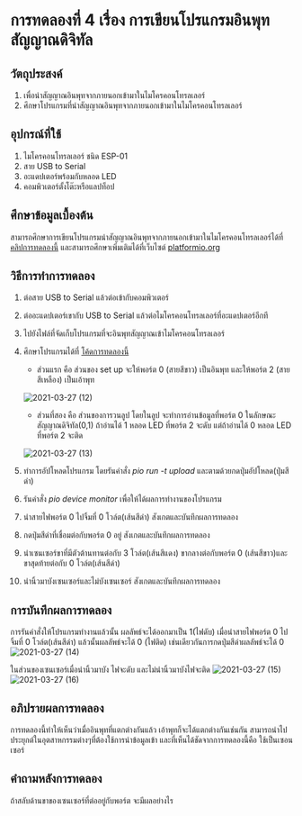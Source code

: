 # การทดลองที่ 4 เรื่อง การเขียนโปรแกรมอินพุทสัญญาณดิจิทัล

## วัตถุประสงค์
1. เพื่อนำสัญญาณอินพุทจากภายนอกเข้ามาในไมโครคอนโทรลเลอร์
2. ศึกษาโปรแกรมที่นำสัญญาณอินพุทจากภายนอกเข้ามาในไมโครคอนโทรลเลอร์

## อุปกรณ์ที่ใช้
1. ไมโครคอนโทรลเลอร์ ชนิด ESP-01
2. สาย USB to Serial
3. อะแดปเตอร์พร้อมกับหลอด LED
4. คอมพิวเตอร์ตั้งโต๊ะหรือแลปท็อป

## ศึกษาข้อมูลเบื้องต้น
สามารถศึกษาการเขียนโปรแกรมนำสัญญาณอินพุทจากภายนอกเข้ามาในไมโครคอนโทรลเลอร์ได้ที่ [คลิปการทดลองนี้](https://www.youtube.com/watch?v=nFqoZT26U5k) และสามารถศึกษาเพิ่มเติมได้ที่เว็บไซต์ [platformio.org](http://platformio.org/)

## วิธีการทำการทดลอง
1. ต่อสาย USB to Serial แล้วต่อเข้ากับคอมพิวเตอร์
2. ต่ออะแดปเตอร์เขากับ USB to Serial แล้วต่อไมโครคอนโทรลเลอร์ที่อะแดปเตอร์อีกที
3. ไปยังไฟล์ที่จัดเก็บโปรแกรมที่จะอินพุทสัญญาณเข้าไมโครคอนโทรลเลอร์
4. ศึกษาโปรแกรมได้ที่ [โค้ดการทดลองนี้](https://github.com/choompol-boonmee/lab63b/blob/master/examples/04_Input-Port/src/main.cpp)
     * ส่วนแรก คือ ส่วนของ set up จะให้พอร์ต 0 (สายสีขาว) เป็นอินพุท และให้พอร์ต 2 (สายสีเหลือง) เป็นเอ้าพุท
     
     ![2021-03-27 (12)](https://user-images.githubusercontent.com/80879891/112714526-3dda5e00-8f0d-11eb-9855-af90f4e2eb3e.png)

     * ส่วนที่สอง คือ ส่วนของการวนลูป โดยในลูป จะทำการอ่านข้อมูลที่พอร์ต 0 ในลักษณะสัญญาณดิจิทัล(0,1) ถ้าอ่านได้ 1 หลอด LED ที่พอร์ต 2 จะดับ แต่ถ้าอ่านได้ 0 หลอด LED ที่พอร์ต 2 จะติด
     
     ![2021-03-27 (13)](https://user-images.githubusercontent.com/80879891/112714733-5303bc80-8f0e-11eb-95db-290ad0079b93.png)
5. ทำการอัปโหลดโปรแกรม โดยรันคำสั่ง *pio run -t upload* และตามด้วยกดปุ่มอัปโหลด(ปุ่มสีดำ)
6. รันคำสั่ง *pio device monitor* เพื่อให้ได้ผลการทำงานของโปรแกรม
7. นำสายไฟพอร์ต 0 ไปจิ้มที่ 0 โวล์ต(เส้นสีดำ) สังเกตและบันทึกผลการทดลอง
8. กดปุ่มสีดำที่เชื่อมต่อกับพอร์ต 0 อยู่ สังเกตและบันทึกผลการทดลอง
9. นำเซนเซอร์ขาที่มีตัวต้านทานต่อกับ 3 โวล์ต(เส้นสีแดง) ขากลางต่อกับพอร์ต 0 (เส้นสีขาว)และขาสุดท้ายต่อกับ 0 โวล์ต(เส้นสีดำ)
10. นำนิ้วมาบังเซนเซอร์และไม่บังเซนเซอร์ สังเกตและบันทึกผลการทดลอง

## การบันทึกผลการทดลอง
การรันคำสั่งให้โปรแกรมทำงานแล้วนั้น ผลลัพธ์จะได้ออกมาเป็น 1(ไฟดับ) เมื่อนำสายไฟพอร์ต 0 ไปจิ้มที่ 0 โวล์ต(เส้นสีดำ) แล้วนั้นผลลัพธ์จะได้ 0 (ไฟติด) เช่นเดียวกันการกดปุ่มสีดำผลลัพธ์จะได้ 0 
![2021-03-27 (14)](https://user-images.githubusercontent.com/80879891/112715239-c955ee00-8f11-11eb-86ad-7774c2b47327.png)

ในส่วนของเซนเซอร์เมื่อนำนิ้วมาบัง ไฟจะดับ และไม่นำนิ้วมาบังไฟจะติด
![2021-03-27 (15)](https://user-images.githubusercontent.com/80879891/112715336-323d6600-8f12-11eb-8d6d-7f3e925f66d8.png)
![2021-03-27 (16)](https://user-images.githubusercontent.com/80879891/112715378-6c0e6c80-8f12-11eb-8740-ab1564aac7b2.png)

## อภิปรายผลการทดลอง
การทดลองนี้ทำให้เห็นว่าเมื่ออินพุทที่แตกต่างกันแล้ว เอ้าพุทก็จะได้แตกต่างกันเช่นกัน สามารถนำไปประยุกต์ในอุตสาหกรรมต่างๆที่ต้องใช้การนำข้อมูลเข้า และที่เห็นได้ชัดจากการทดลองนี้คือ ใช้เป็นเซอนเซอร์

## คำถามหลังการทดลอง
ถ้าสลับด้านขาของเซนเซอร์ที่ต่ออยู่กับพอร์ต จะมีผลอย่างไร

